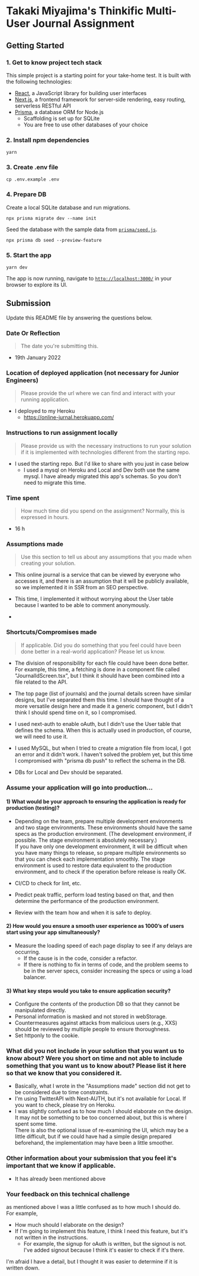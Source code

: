 # Takaki Miyajima's Thinkific Multi-User Journal Assignment

## Getting Started

### 1. Get to know project tech stack

This simple project is a starting point for your take-home test. It is built with the following technologies:

- [React](https://reactjs.org/), a JavaScript library for building user interfaces
- [Next.js](https://nextjs.org/), a frontend framework for server-side rendering, easy routing, serverless RESTful API
- [Prisma](https://www.prisma.io/), a database ORM for Node.js
  - Scaffolding is set up for SQLite
  - You are free to use other databases of your choice

### 2. Install npm dependencies

```
yarn
```

### 3. Create .env file

```
cp .env.example .env
```

### 4. Prepare DB

Create a local SQLite database and run migrations.

```
npx prisma migrate dev --name init
```

Seed the database with the sample data from [`prisma/seed.js`](./prisma/seed.js).

```
npx prisma db seed --preview-feature
```

### 5. Start the app

```
yarn dev
```

The app is now running, navigate to [`http://localhost:3000/`](http://localhost:3000/) in your browser to explore its UI.

## Submission

Update this README file by answering the questions below.

### Date Or Reflection

> The date you're submitting this.
 - 19th January 2022

### Location of deployed application (not necessary for Junior Engineers)

 > Please provide the url where we can find and interact with your running application.
 -  I deployed to my Heroku
    - https://online-jurnal.herokuapp.com/

### Instructions to run assignment locally

> Please provide us with the necessary instructions to run your solution if it is implemented with technologies different from the starting repo.
- I used the starting repo. But I'd like to share with you just in case below
  - I used a mysql on Heroku and Local and Dev both use the same mysql. I have already migrated this app's schemas. So you don't need to migrate this time.

### Time spent

> How much time did you spend on the assignment? Normally, this is expressed in hours.

- 16 h

### Assumptions made

>Use this section to tell us about any assumptions that you made when creating your solution.

- This online journal is a service that can be viewed by everyone who accesses it, and there is an assumption that it will be publicly available, so we implemented it in SSR from an SEO perspective.

- This time, I implemented it without worrying about the User table because I wanted to be able to comment anonymously.

- 

### Shortcuts/Compromises made

>If applicable. Did you do something that you feel could have been done better in a real-world application? Please let us know.

- The division of responsibility for each file could have been done better.
For example, this time, a fetching is done in a component file called "JournalIdScreen.tsx", but I think it should have been combined into a file related to the API.

- The top page (list of journals) and the journal details screen have similar designs, but I've separated them this time. I should have thought of a more versatile design here and made it a generic component, but I didn't think I should spend time on it, so I compromised.

- I used next-auth to enable oAuth, but I didn't use the User table that defines the schema.
When this is actually used in production, of course, we will need to use it.

- I used MySQL, but when I tried to create a migration file from local, I got an error and it didn't work. I haven't solved the problem yet, but this time I compromised with "prisma db push" to reflect the schema in the DB.

- DBs for Local and Dev should be separated.

### Assume your application will go into production...

#### 1) What would be your approach to ensuring the application is ready for production (testing)?

- Depending on the team, prepare multiple development environments and two stage environments. These environments should have the same specs as the production environment. (The development environment, if possible. The stage environment is absolutely necessary.)  
If you have only one development environment, it will be difficult when you have many things to release, so prepare multiple environments so that you can check each implementation smoothly.
The stage environment is used to restore data equivalent to the production environment, and to check if the operation before release is really OK.

- CI/CD to check for lint, etc.

- Predict peak traffic, perform load testing based on that, and then determine the performance of the production environment.

- Review with the team how and when it is safe to deploy.

#### 2) How would you ensure a smooth user experience as 1000’s of users start using your app simultaneously?

- Measure the loading speed of each page display to see if any delays are occurring.
  - If the cause is in the code, consider a refactor.
  - If there is nothing to fix in terms of code, and the problem seems to be in the server specs, consider increasing the specs or using a load balancer.

#### 3) What key steps would you take to ensure application security?

- Configure the contents of the production DB so that they cannot be manipulated directly.
- Personal information is masked and not stored in webStorage.
- Countermeasures against attacks from malicious users (e.g., XXS) should be reviewed by multiple people to ensure thoroughness.
- Set httponly to the cookie.

### What did you not include in your solution that you want us to know about? Were you short on time and not able to include something that you want us to know about? Please list it here so that we know that you considered it.
- Basically, what I wrote in the "Assumptions made" section did not get to be considered due to time constraints.
- I'm using TwitterAPI with Next-AUTH, but it's not available for Local. If you want to check, please try on Heroku. 
- I was slightly confused as to how much I should elaborate on the design.
It may not be something to be too concerned about, but this is where I spent some time.  
There is also the optional issue of re-examining the UI, which may be a little difficult, but if we could have had a simple design prepared beforehand, the implementation may have been a little smoother.

### Other information about your submission that you feel it's important that we know if applicable.

- It has already been mentioned above

### Your feedback on this technical challenge

as mentioned above
I was a little confused as to how much I should do.  
For example,
- How much should I elaborate on the design?
- If I'm going to implement this feature, I think I need this feature, but it's not written in the instructions.
  - For example, the signup for oAuth is written, but the signout is not. I've added signout because I think it's easier to check if it's there.

I'm afraid I have a detail, but I thought it was easier to determine if it is written down.


